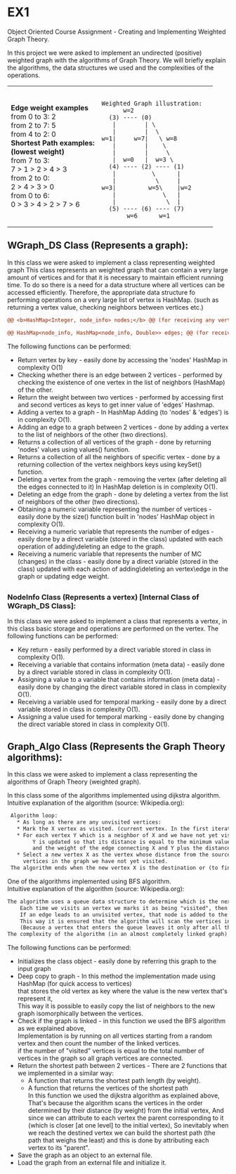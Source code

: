 # EX1
Object Oriented Course Assignment - Creating and Implementing Weighted Graph Theory.


In this project we were asked to implement an undirected (positive) weighted graph with the algorithms of Graph Theory.
We will briefly explain the algorithms, the data structures we used and the complexities of the operations.

<table align="center">

<tr><td>  
	
**Edge weight examples**  
from 0 to 3: 2  
from 2 to 7: 5  
from 4 to 2: 0  
**Shortest Path examples:**  
**(lowest weight)**  
from 7 to 3:  
7 > 1 > 2 > 4 > 3  
from 2 to 0:  
2 > 4 > 3 > 0  
from 0 to 6:  
0 > 3 > 4 > 2 > 7 > 6  

</td>

<td> 
	

```jsonc

Weighted Graph illustration:  
      w=2  
  (3) ---- (0)  
   |        | \  
   |        |  \  
w=1|     w=7|   \ w=8  
   |        |    \  
   |        |     \  
   |  w=0   |  w=3 \  
  (4) ---- (2) ---- (1)  
   |          \      |  
   |           \     |  
w=3|         w=5\    |w=2  
   |             \   |  
   |              \  |  
  (5) ---- (6) ---- (7)  
       w=6      w=1  
```
	
<!--
<p align="center">
 <img src="https://github.com/AlmogJakov/AlmogJakov/blob/main/welcome-back-small.gif"/>
</p>
-->

</td></tr>
</table>

<h2> WGraph_DS Class (Represents a graph): </h2>

In this class we were asked to implement a class representing weighted graph
This class represents an weighted graph that can contain a very large amount of vertices and for that it is necessary to maintain efficient running time.
To do so there is a need for a data structure where all vertices can be accessed efficiently.
Therefore, the appropriate data structure fo performing operations on a very large list of vertex is HashMap. 
(such as returning a vertex value, checking neighbors between vertices etc.)

```diff 
@@ <b>HashMap<Integer, node_info> nodes;</b> @@ (for receiving any vertex by key).
``` 
```diff 
@@ HashMap<node_info, HashMap<node_info, Double>> edges; @@ (for receiving any vertex neighbors as keys while value = edge weight).
``` 

The following functions can be performed:
- Return vertex by key - easily done by accessing the 'nodes' HashMap in complexity O(1)
- Checking whether there is an edge between 2 vertices - performed by checking the existence of one vertex in the list of neighbors (HashMap) of the other.
- Return the weight between two vertices - performed by accessing first and second vertices as keys to get inner value of 'edges' Hashmap.
- Adding a vertex to a graph - In HashMap Adding (to 'nodes' & 'edges') is in complexity O(1).
- Adding an edge to a graph between 2 vertices - done by adding a vertex to the list of neighbors of the other (two directions).
- Returns a collection of all vertices of the graph - done by returning 'nodes' values using values() function.
- Returns a collection of all the neighbors of specific vertex - done by a returning collection of the vertex neighbors keys using keySet() function.
- Deleting a vertex from the graph - removing the vertex (after deleting all the edges connected to it) In HashMap deletion is in complexity O(1).
- Deleting an edge from the graph - done by deleting a vertex from the list of neighbors of the other (two directions).
- Obtaining a numeric variable representing the number of vertices - easily done by the size() function built in 'nodes' HashMap object in complexity O(1).
- Receiving a numeric variable that represents the number of edges - easily done by a direct variable (stored in the class) updated with each operation of adding\deleting 
  an edge to the graph.
- Receiving a numeric variable that represents the number of MC (changes) in the class - easily done by a direct variable (stored in the class) updated with each action 
  of adding\deleting an vertex\edge in the graph or updating edge weight.

<h2></h2>
<h3> NodeInfo Class (Represents a vertex) [Internal Class of WGraph_DS Class]: </h3>  
In this class we were asked to implement a class that represents a vertex, in this class basic storage and operations are performed on the vertex.  
The following functions can be performed:

- Key return - easily performed by a direct variable stored in class in complexity O(1).  
- Receiving a variable that contains information (meta data) - easily done by a direct variable stored in class in complexity O(1).  
- Assigning a value to a variable that contains information (meta data) - easily done by changing the direct variable stored in class in complexity O(1).  
- Receiving a variable used for temporal marking - easily done by a direct variable stored in class in complexity O(1).  
- Assigning a value used for temporal marking - easily done by changing the direct variable stored in class in complexity O(1).

<h2> Graph_Algo Class (Represents the Graph Theory algorithms): </h2>

In this class we were asked to implement a class representing the algorithms of Graph Theory (weighted graph).

In this class some of the algorithms implemented using dijkstra algorithm.  
Intuitive explanation of the algorithm (source: Wikipedia.org):
```diff
 Algorithm loop:
   * As long as there are any unvisited vertices:
   * Mark the X vertex as visited. (current vertex. In the first iteration this is the vertex of the source S)
   * For each vertex Y which is a neighbor of X and we have not yet visited it:
        Y is updated so that its distance is equal to the minimum value between two values: between its current distance,
        and the weight of the edge connecting X and Y plus the distance between S and X.
   * Select a new vertex X as the vertex whose distance from the source S is the shortest (at this point) from all the
     vertices in the graph we have not yet visited.
 The algorithm ends when the new vertex X is the destination or (to find all the fastest paths) when we have visited all the vertices.
```
One of the algorithms implemented using BFS algorithm.  
Intuitive explanation of the algorithm (source: Wikipedia.org):
```diff
The algorithm uses a queue data structure to determine which is the next vertex it is going to visit.
	Each time we visits an vertex we marks it as being "visited", then inspects all the edged coming out of it.
	If an edge leads to an unvisited vertex, that node is added to the queue.
	This way it is ensured that the algorithm will scan the vertices in the order determined by their distance from the initial vertex
	(Because a vertex that enters the queue leaves it only after all the vertices that were in it before have left).
The complexity of the algorithm (in an almost completely linked graph) is in complexity O(v+e) where v=vertices, e=edges of the graph.
```
  
The following functions can be performed:
- Initializes the class object - easily done by referring this graph to the input graph  
- Deep copy to graph - In this method the implementation made using HashMap (for quick access to vertices)  
   that stores the old vertex as key where the value is the new vertex that's represent it,  
   This way it is possible to easily copy the list of neighbors to the new graph isomorphically between the vertices.  
- Check if the graph is linked - in this function we used the BFS algorithm as we explained above,  
   Implementation is by running on all vertices starting from a random vertex and then count the number of the linked vertices.  
   if the number of "visited" vertices is equal to the total number of vertices in the graph so all graph vertices are connected.  
- Return the shortest path between 2 vertices - There are 2 functions that we implemented in a similar way:  
  * A function that returns the shortest path length (by weight).  
  * A function that returns the vertices of the shortest path  
      In this function we used the dijkstra algorithm as explained above,  
      That's because the algorithm scans the vertices in the order determined by their distance (by weight) from the initial vertex, And since we can attribute to each vertex 	the parent corresponding to it (which is closer [at one level] to the initial vertex), So inevitably when we reach the destined vertex we can build the shortest path (the path that weighs the least) and this is done by attributing each vertex to its "parent".  
- Save the graph as an object to an external file.
- Load the graph from an external file and initialize it.

